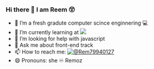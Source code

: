 ### Hi there 👋 I am Reem 😲


<!-- **Reem-lab/Reem-lab** is a ✨ _special_ ✨ repository because its `README.md` (this file) appears on your GitHub profile. -->


- 🔭 I’m a fresh gradute computer scince enginnering 💻
- 🌱 I’m currently learning at ![](https://img.shields.io/badge/Microverse-blueviolet)
- 🤔 I’m looking for help with javascript
- 💬 Ask me about front-end track
- 📫 How to reach me:  [![@Rem79940127](https://img.shields.io/twitter/follow/Rem79940127?label=Rem79940127&style=social)](https://twitter.com/Rem79940127)
- 😄 Pronouns: she ♾️ Remoz
<!-- - ⚡ Fun fact:  -->

